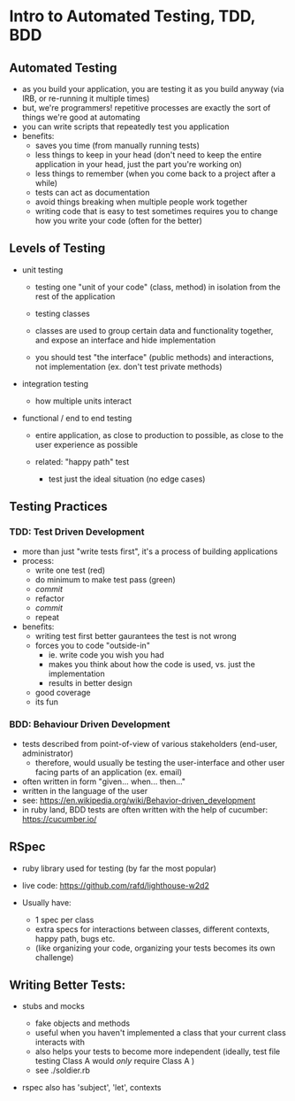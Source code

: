 # Intro to Automated Testing, TDD, BDD

## Automated Testing

 - as you build your application, you are testing it as you build anyway (via IRB, or re-running it multiple times)
 - but, we're programmers! repetitive processes are exactly the sort of things we're good at automating
 - you can write scripts that repeatedly test you application
 - benefits:
   - saves you time (from manually running tests)
   - less things to keep in your head (don't need to keep the entire application in your head, just the part you're working on)
   - less things to remember (when you come back to a project after a while)
   - tests can act as documentation
   - avoid things breaking when multiple people work together
   - writing code that is easy to test sometimes requires you to change how you write your code (often for the better)


## Levels of Testing

  - unit testing
      - testing one "unit of your code" (class, method) in isolation from the rest of the application

      - testing classes
       - classes are used to group certain data and functionality together, and expose an interface and hide implementation
       - you should test "the interface" (public methods) and interactions, not implementation (ex. don't test private methods)

  - integration testing
      - how multiple units interact

  - functional / end to end testing
      - entire application, as close to production to possible, as close to the user experience as possible

      - related: "happy path" test
        - test just the ideal situation (no edge cases)


## Testing Practices

### TDD: Test Driven Development

 - more than just "write tests first", it's a process of building applications
 - process:
      - write one test (red)
      - do minimum to make test pass (green)
      - *commit*
      - refactor
      - *commit*
      - repeat
 - benefits:
    - writing test first better gaurantees the test is not wrong
    - forces you to code "outside-in"
      - ie. write code you wish you had
      - makes you think about how the code is used, vs. just the implementation
      - results in better design
    - good coverage
    - its fun

### BDD: Behaviour Driven Development

 - tests described from point-of-view of various stakeholders (end-user, administrator)
   - therefore, would usually be testing the user-interface and other user facing parts of an application (ex. email)
 - often written in form "given... when... then..."
 - written in the language of the user
 - see: https://en.wikipedia.org/wiki/Behavior-driven_development
 - in ruby land, BDD tests are often written with the help of cucumber: https://cucumber.io/


## RSpec

 - ruby library used for testing (by far the most popular)

 - live code: https://github.com/rafd/lighthouse-w2d2

 - Usually have:
   - 1 spec per class
   - extra specs for interactions between classes, different contexts, happy path, bugs etc.
   - (like organizing your code, organizing your tests becomes its own challenge)

## Writing Better Tests:

 - stubs and mocks
    - fake objects and methods
    - useful when you haven't implemented a class that your current class interacts with
    - also helps your tests to become more independent (ideally, test file testing Class A would *only* require Class A )
    - see ./soldier.rb

 - rspec also has 'subject', 'let', contexts

